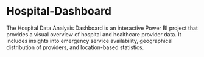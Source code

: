 # Hospital-Dashboard
The Hospital Data Analysis Dashboard is an interactive Power BI project that provides a visual overview of hospital and healthcare provider data. It includes insights into emergency service availability, geographical distribution of providers, and location-based statistics.
